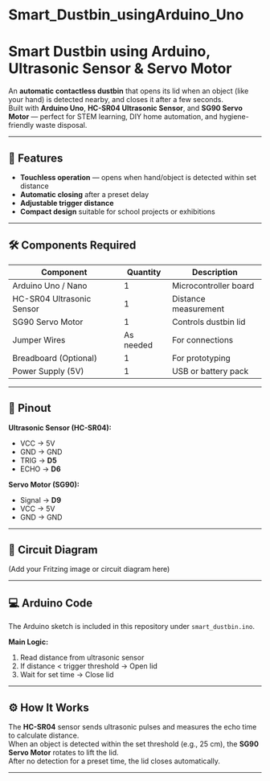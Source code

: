 # Smart_Dustbin_usingArduino_Uno
# Smart Dustbin using Arduino, Ultrasonic Sensor & Servo Motor

An **automatic contactless dustbin** that opens its lid when an object (like your hand) is detected nearby, and closes it after a few seconds.  
Built with **Arduino Uno**, **HC-SR04 Ultrasonic Sensor**, and **SG90 Servo Motor** — perfect for STEM learning, DIY home automation, and hygiene-friendly waste disposal.

---

## 📜 Features
- **Touchless operation** — opens when hand/object is detected within set distance
- **Automatic closing** after a preset delay
- **Adjustable trigger distance**
- **Compact design** suitable for school projects or exhibitions

---

## 🛠 Components Required
| Component | Quantity | Description |
|-----------|----------|-------------|
| Arduino Uno / Nano | 1 | Microcontroller board |
| HC-SR04 Ultrasonic Sensor | 1 | Distance measurement |
| SG90 Servo Motor | 1 | Controls dustbin lid |
| Jumper Wires | As needed | For connections |
| Breadboard (Optional) | 1 | For prototyping |
| Power Supply (5V) | 1 | USB or battery pack |

---

## 🔌 Pinout
**Ultrasonic Sensor (HC-SR04):**
- VCC → 5V  
- GND → GND  
- TRIG → **D5**  
- ECHO → **D6**

**Servo Motor (SG90):**
- Signal → **D9**  
- VCC → 5V  
- GND → GND

---

## 📂 Circuit Diagram
(Add your Fritzing image or circuit diagram here)

---

## 💻 Arduino Code
The Arduino sketch is included in this repository under `smart_dustbin.ino`.

**Main Logic:**
1. Read distance from ultrasonic sensor
2. If distance < trigger threshold → Open lid
3. Wait for set time → Close lid

---

## ⚙️ How It Works
The **HC-SR04** sensor sends ultrasonic pulses and measures the echo time to calculate distance.  
When an object is detected within the set threshold (e.g., 25 cm), the **SG90 Servo Motor** rotates to lift the lid.  
After no detection for a preset time, the lid closes automatically.

---


